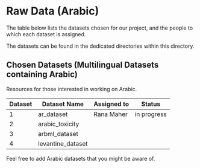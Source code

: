 # Raw Data (Arabic)

The table below lists the datasets chosen for our project, and the people to which each dataset is assigned.

The datasets can be found in the dedicated directories within this directory.

## Chosen Datasets (Multilingual Datasets containing Arabic)

Resources for those interested in working on Arabic.

| Dataset | Dataset Name | Assigned to | Status  | 
|-|-|-|-|
|1| ar_dataset | Rana Maher | in progress | 
|2| arabic_toxicity |        |  |
|3| arbml_dataset |         |  |
|4| levantine_dataset |          |  |

Feel free to add Arabic datasets that you might be aware of.